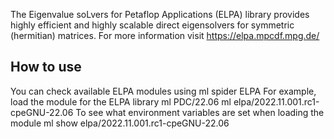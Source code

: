 The Eigenvalue soLvers for Petaflop Applications (ELPA) library provides highly efficient and highly scalable direct eigensolvers for symmetric (hermitian) matrices. For more information visit https://elpa.mpcdf.mpg.de/

## How to use

You can check available ELPA modules using
ml spider ELPA
For example, load the module for the ELPA library
ml PDC/22.06
ml elpa/2022.11.001.rc1-cpeGNU-22.06
To see what environment variables are set when loading the module
ml show elpa/2022.11.001.rc1-cpeGNU-22.06
